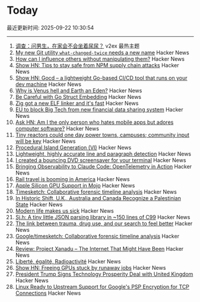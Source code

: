 # Today

最近更新时间: 2025-09-22 10:30:54

--- 
1. [调查：问男生，在家会不会坐着尿尿？](https://www.v2ex.com/t/1160930) v2ex 最热主题
2. [My new Git utility `what-changed-twice` needs a new name](https://blog.plover.com/2025/09/21/#what-changed-twice) Hacker News
3. [How can I influence others without manipulating them?](https://andiroberts.com/leadership-questions/how-to-influence-others-without-manipulating) Hacker News
4. [Show HN: Tips to stay safe from NPM supply chain attacks](https://github.com/bodadotsh/npm-security-best-practices) Hacker News
5. [Show HN: Gocd – a lightweight Go-based CI/CD tool that runs on your dev machine](https://github.com/simonjcarr/gocd) Hacker News
6. [Why is Venus hell and Earth an Eden?](https://www.quantamagazine.org/why-is-venus-hell-and-earth-an-eden-20250915/) Hacker News
7. [Be Careful with Go Struct Embedding](https://mattjhall.co.uk/posts/be-careful-with-go-struct-embedding.html) Hacker News
8. [Zig got a new ELF linker and it's fast](https://github.com/ziglang/zig/pull/25299) Hacker News
9. [EU to block Big Tech from new financial data sharing system](https://www.ft.com/content/6596876f-c831-482c-878c-78c1499ef543) Hacker News
10. [Ask HN: Am I the only person who hates mobile apps but adores computer software?](https://news.ycombinator.com/item?id=45327626) Hacker News
11. [Tiny reactors could one day power towns, campuses; community input will be key](https://theconversation.com/nuclear-in-your-backyard-tiny-reactors-could-one-day-power-towns-and-campuses-but-community-input-will-be-key-261225) Hacker News
12. [Procedural Island Generation (VI)](https://brashandplucky.com/2025/09/28/procedural-island-generation-vi.html) Hacker News
13. [Lightweight, highly accurate line and paragraph detection](https://arxiv.org/abs/2203.09638) Hacker News
14. [I created a bouncing DVD screensaver for your terminal](https://github.com/integrii/dvd) Hacker News
15. [Bringing Observability to Claude Code: OpenTelemetry in Action](https://signoz.io/blog/claude-code-monitoring-with-opentelemetry/) Hacker News
16. [Rail travel is booming in America](https://www.economist.com/united-states/2025/09/21/rail-travel-is-booming-in-america) Hacker News
17. [Apple Silicon GPU Support in Mojo](https://forum.modular.com/t/apple-silicon-gpu-support-in-mojo/2295) Hacker News
18. [Timesketch: Collaborative forensic timeline analysis](https://github.com/google/timesketch) Hacker News
19. [In Historic Shift, U.K., Australia and Canada Recognize a Palestinian State](https://www.wsj.com/world/middle-east/in-historic-shift-u-k-australia-and-canada-recognize-a-palestinian-state-83598a66) Hacker News
20. [Modern life makes us sick](https://www.theguardian.com/books/2025/sep/21/how-modern-life-makes-us-sick-and-what-to-do-about-it) Hacker News
21. [Sj.h: A tiny little JSON parsing library in ~150 lines of C99](https://github.com/rxi/sj.h) Hacker News
22. [The link between trauma, drug use, and our search to feel better](https://lithub.com/the-link-between-trauma-drug-use-and-our-search-to-feel-better/) Hacker News
23. [Google/timesketch: Collaborative forensic timeline analysis](https://github.com/google/timesketch) Hacker News
24. [Review: Project Xanadu – The Internet That Might Have Been](https://www.astralcodexten.com/p/your-review-project-xanadu-the-internet) Hacker News
25. [Liberté, égalité, Radioactivité](https://worksinprogress.co/issue/liberte-egalite-radioactivite/) Hacker News
26. [Show HN: Freeing GPUs stuck by runaway jobs](https://github.com/kagehq/gpu-kill) Hacker News
27. [President Trump Signs Technology Prosperity Deal with United Kingdom](https://www.whitehouse.gov/articles/2025/09/president-trump-signs-technology-prosperity-deal-with-united-kingdom/) Hacker News
28. [Linux Ready to Upstream Support for Google's PSP Encryption for TCP Connections](https://www.phoronix.com/news/PSP-Encryption-Linux-6.18) Hacker News
